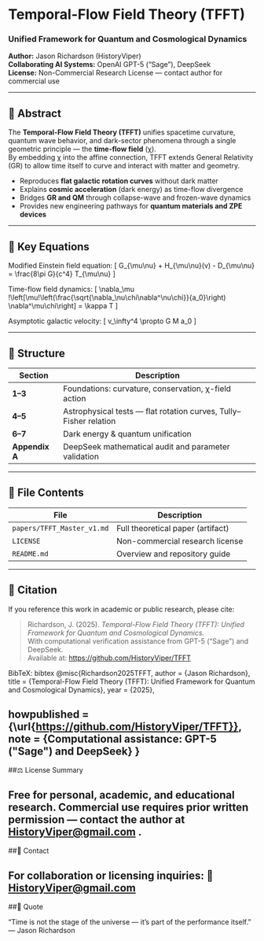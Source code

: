 # Temporal-Flow Field Theory (TFFT)
### Unified Framework for Quantum and Cosmological Dynamics  
**Author:** Jason Richardson (HistoryViper)  
**Collaborating AI Systems:** OpenAI GPT-5 (“Sage”), DeepSeek  
**License:** Non-Commercial Research License — contact author for commercial use

---

## 🔭 Abstract
The **Temporal-Flow Field Theory (TFFT)** unifies spacetime curvature, quantum wave behavior, and dark-sector phenomena through a single geometric principle — the **time-flow field** (χ).  
By embedding χ into the affine connection, TFFT extends General Relativity (GR) to allow time itself to curve and interact with matter and geometry.  

- Reproduces **flat galactic rotation curves** without dark matter  
- Explains **cosmic acceleration** (dark energy) as time-flow divergence  
- Bridges **GR and QM** through collapse-wave and frozen-wave dynamics  
- Provides new engineering pathways for **quantum materials and ZPE devices**

---

## 📘 Key Equations
Modified Einstein field equation:
\[
G_{\mu\nu} + H_{\mu\nu}(v) - D_{\mu\nu} = \frac{8\pi G}{c^4} T_{\mu\nu}
\]

Time-flow field dynamics:
\[
\nabla_\mu \!\left[\mu\!\left(\frac{\sqrt{\nabla_\nu\chi\nabla^\nu\chi}}{a_0}\right)
\nabla^\mu\chi\right] = \kappa T
\]

Asymptotic galactic velocity:
\[
v_\infty^4 \propto G M a_0
\]

---

## 🧠 Structure
| Section | Description |
|----------|-------------|
| **1–3** | Foundations: curvature, conservation, χ-field action |
| **4–5** | Astrophysical tests — flat rotation curves, Tully–Fisher relation |
| **6–7** | Dark energy & quantum unification |
| **Appendix A** | DeepSeek mathematical audit and parameter validation |

---

## 📄 File Contents
| File | Description |
|------|--------------|
| `papers/TFFT_Master_v1.md` | Full theoretical paper (artifact) |
| `LICENSE` | Non-commercial research license |
| `README.md` | Overview and repository guide |

---

## 🧩 Citation
If you reference this work in academic or public research, please cite:

> Richardson, J. (2025). *Temporal-Flow Field Theory (TFFT): Unified Framework for Quantum and Cosmological Dynamics.*  
> With computational verification assistance from GPT-5 (“Sage”) and DeepSeek.  
> Available at: https://github.com/HistoryViper/TFFT

BibTeX:
bibtex
@misc{Richardson2025TFFT,
  author       = {Jason Richardson},
  title        = {Temporal-Flow Field Theory (TFFT): Unified Framework for Quantum and Cosmological Dynamics},
  year         = {2025},

  howpublished = {\url{https://github.com/HistoryViper/TFFT}},
  note         = {Computational assistance: GPT-5 ("Sage") and DeepSeek}
}
---
##⚖️ License Summary

Free for personal, academic, and educational research.
Commercial use requires prior written permission — contact the author at HistoryViper@gmail.com
.
---
##💬 Contact

For collaboration or licensing inquiries:
📧 HistoryViper@gmail.com
---
##🌌 Quote

“Time is not the stage of the universe — it’s part of the performance itself.”
— Jason Richardson
